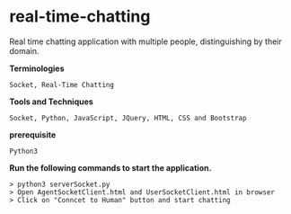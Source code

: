 # real-time-chatting
Real time chatting application with multiple people, distinguishing by their domain. 

**Terminologies**
```
Socket, Real-Time Chatting
```

**Tools and Techniques**
```
Socket, Python, JavaScript, JQuery, HTML, CSS and Bootstrap
```

**prerequisite**
```
Python3
```

**Run the following commands to start the application.**
```
> python3 serverSocket.py
> Open AgentSocketClient.html and UserSocketClient.html in browser
> Click on "Conncet to Human" button and start chatting
